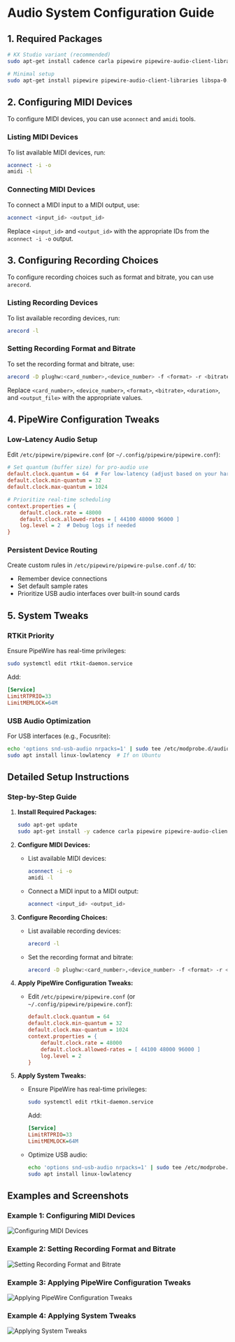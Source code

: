 # Audio System Configuration Guide

## 1. Required Packages
```bash
# KX Studio variant (recommended)
sudo apt-get install cadence carla pipewire pipewire-audio-client-libraries libspa-0.2-jack pipewire-pulse

# Minimal setup
sudo apt-get install pipewire pipewire-audio-client-libraries libspa-0.2-jack pipewire-pulse
```

## 2. Configuring MIDI Devices
To configure MIDI devices, you can use `aconnect` and `amidi` tools.

### Listing MIDI Devices
To list available MIDI devices, run:
```bash
aconnect -i -o
amidi -l
```

### Connecting MIDI Devices
To connect a MIDI input to a MIDI output, use:
```bash
aconnect <input_id> <output_id>
```
Replace `<input_id>` and `<output_id>` with the appropriate IDs from the `aconnect -i -o` output.

## 3. Configuring Recording Choices
To configure recording choices such as format and bitrate, you can use `arecord`.

### Listing Recording Devices
To list available recording devices, run:
```bash
arecord -l
```

### Setting Recording Format and Bitrate
To set the recording format and bitrate, use:
```bash
arecord -D plughw:<card_number>,<device_number> -f <format> -r <bitrate> -d <duration> <output_file>
```
Replace `<card_number>`, `<device_number>`, `<format>`, `<bitrate>`, `<duration>`, and `<output_file>` with the appropriate values.

## 4. PipeWire Configuration Tweaks

### Low-Latency Audio Setup
Edit `/etc/pipewire/pipewire.conf` (or `~/.config/pipewire/pipewire.conf`):
```ini
# Set quantum (buffer size) for pro-audio use
default.clock.quantum = 64  # For low-latency (adjust based on your hardware)
default.clock.min-quantum = 32
default.clock.max-quantum = 1024

# Prioritize real-time scheduling
context.properties = {
    default.clock.rate = 48000
    default.clock.allowed-rates = [ 44100 48000 96000 ]
    log.level = 2  # Debug logs if needed
}
```

### Persistent Device Routing
Create custom rules in `/etc/pipewire/pipewire-pulse.conf.d/` to:
- Remember device connections
- Set default sample rates
- Prioritize USB audio interfaces over built-in sound cards

## 5. System Tweaks

### RTKit Priority
Ensure PipeWire has real-time privileges:
```bash
sudo systemctl edit rtkit-daemon.service
```
Add:
```ini
[Service]
LimitRTPRIO=33
LimitMEMLOCK=64M
```

### USB Audio Optimization
For USB interfaces (e.g., Focusrite):
```bash
echo 'options snd-usb-audio nrpacks=1' | sudo tee /etc/modprobe.d/audio.conf
sudo apt install linux-lowlatency  # If on Ubuntu
```

## Detailed Setup Instructions

### Step-by-Step Guide

1. **Install Required Packages:**
   ```bash
   sudo apt-get update
   sudo apt-get install -y cadence carla pipewire pipewire-audio-client-libraries libspa-0.2-jack pipewire-pulse
   ```

2. **Configure MIDI Devices:**
   - List available MIDI devices:
     ```bash
     aconnect -i -o
     amidi -l
     ```
   - Connect a MIDI input to a MIDI output:
     ```bash
     aconnect <input_id> <output_id>
     ```

3. **Configure Recording Choices:**
   - List available recording devices:
     ```bash
     arecord -l
     ```
   - Set the recording format and bitrate:
     ```bash
     arecord -D plughw:<card_number>,<device_number> -f <format> -r <bitrate> -d <duration> <output_file>
     ```

4. **Apply PipeWire Configuration Tweaks:**
   - Edit `/etc/pipewire/pipewire.conf` (or `~/.config/pipewire/pipewire.conf`):
     ```ini
     default.clock.quantum = 64
     default.clock.min-quantum = 32
     default.clock.max-quantum = 1024
     context.properties = {
         default.clock.rate = 48000
         default.clock.allowed-rates = [ 44100 48000 96000 ]
         log.level = 2
     }
     ```

5. **Apply System Tweaks:**
   - Ensure PipeWire has real-time privileges:
     ```bash
     sudo systemctl edit rtkit-daemon.service
     ```
     Add:
     ```ini
     [Service]
     LimitRTPRIO=33
     LimitMEMLOCK=64M
     ```
   - Optimize USB audio:
     ```bash
     echo 'options snd-usb-audio nrpacks=1' | sudo tee /etc/modprobe.d/audio.conf
     sudo apt install linux-lowlatency
     ```

## Examples and Screenshots

### Example 1: Configuring MIDI Devices

![Configuring MIDI Devices](images/configuring_midi_devices.png)

### Example 2: Setting Recording Format and Bitrate

![Setting Recording Format and Bitrate](images/setting_recording_format_bitrate.png)

### Example 3: Applying PipeWire Configuration Tweaks

![Applying PipeWire Configuration Tweaks](images/applying_pipewire_tweaks.png)

### Example 4: Applying System Tweaks

![Applying System Tweaks](images/applying_system_tweaks.png)
